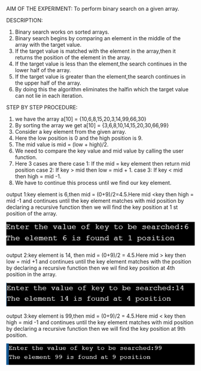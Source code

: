 AIM OF THE EXPERIMENT: To perform binary search on a given array.

DESCRIPTION:
1. Binary search works on sorted arrays.
2. Binary search begins by comparing an element in the middle of the array with the target value.
3. If the target value is matched with the element in the array,then it returns the position of the element in the array.
4. If the target value is less than the element,the search continues in the lower half of the array.
5. If the target value is greater than the element,the search continues in the upper half of the array.
6. By doing this the algorithm eliminates the halfin which the target value can not lie in each iteration.

STEP BY STEP PROCEDURE:
1. we have the array a[10] = {10,6,8,15,20,3,14,99,66,30}
2. By sorting the array we get a[10] = {3,6,8,10,14,15,20,30,66,99}
3. Consider a key element from the given array.
4. Here the low position is 0 and the high position is 9.
5. The mid value is mid = (low + high)/2.
6. We need to compare the key value and mid value by calling the user function.
7. Here 3 cases are there
    case 1: If the mid = key element then return mid position
    case 2: If key > mid then low = mid + 1.
    case 3: If key < mid then high = mid -1.
8. We have to continue this process until we find our key element.

output 1:key element is 6,then mid = (0+9)/2=4.5.Here mid <key then high = mid -1 and continues until the key element matches with mid position by declaring a recursive function then we will find the key position at 1 st position of the array.

![output 1](binary_search_recursion.1.PNG)

output 2:key element is 14, then mid = (0+9)/2 = 4.5.Here mid > key then low = mid +1 and continues until the key element matches with the position by declaring a recursive function then we wil find key position at  4th position in the array.

![output 2](binary_search_recursion.2.PNG)

output 3:key element is 99,then mid = (0+9)/2 = 4.5.Here mid < key then high = mid -1 and continues until the key element matches with mid position by declaring a recursive function then we will find the key position at 9th position.

![output 3](binary_search_recursion.3.PNG)

